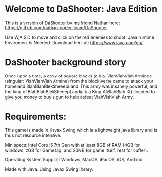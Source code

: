 # Welcome to DaShooter: Java Edition

This is a version of DaShooter by my friend Nathan here: https://github.com/nathan-coder-learn/DaShooter

Use W,A,S,D to move and click on the red enemies to shoot. 
Java runtime Enviroment is Needed. Download here at: https://www.java.com/en/

# DaShooter background story

Once upon a time, a army of square blocks (a.k.a. VlahVlahVlah Armines (singular: VlahVlahVlah Armine) from the blockiverse came to attack your homeland BlahBlahBlekSheeepLand. This army was insanely powerful, and the king of BlahBlahBlekSheeepLand(a.k.a King AliBlahBlah IX) decided to give you money to buy a gun to help defeat VlahVlahVlah Army.

# Requirements:

This game is made in Kavax Swing which is a lightweight java library and is thus not resource intensive. 

Min specs: Intel Core i5 7th Gen with at least 8GB of RAM (4GB for windows, 2GB for Game lag, and 20MB for game itself, rest for buffer).

Operating System Support: Windows, MacOS, iPadOS, iOS, Android

Made with Java. Using Javax Swing library. 
